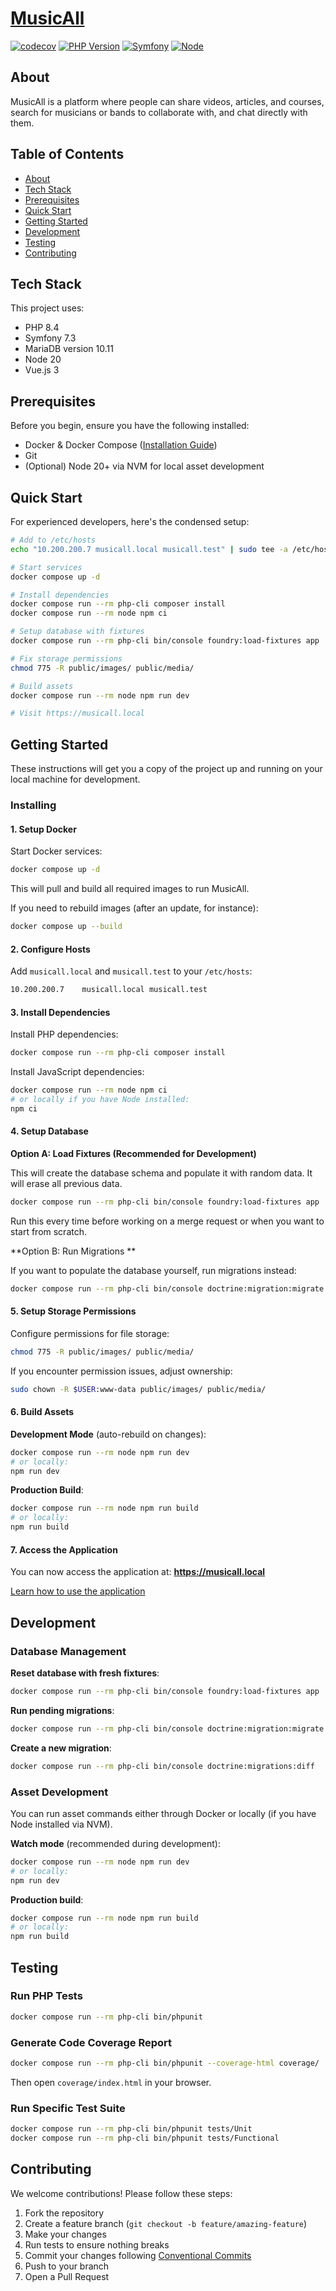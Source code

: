 # [MusicAll](https://www.musicall.com)

[![codecov](https://codecov.io/gh/Cryde/musicall/branch/master/graph/badge.svg?token=7RK8UIL2RH)](https://codecov.io/gh/Cryde/musicall)
[![PHP Version](https://img.shields.io/badge/php-8.4-blue)](https://php.net)
[![Symfony](https://img.shields.io/badge/symfony-7.3-black)](https://symfony.com)
[![Node](https://img.shields.io/badge/node-20-green)](https://nodejs.org)

## About

MusicAll is a platform where people can share videos, articles, and courses, search for musicians or bands to collaborate with, and chat directly with them.

## Table of Contents

- [About](#about)
- [Tech Stack](#tech-stack)
- [Prerequisites](#prerequisites)
- [Quick Start](#quick-start)
- [Getting Started](#getting-started)
- [Development](#development)
- [Testing](#testing)
- [Contributing](#contributing)

## Tech Stack

This project uses:
- PHP 8.4
- Symfony 7.3
- MariaDB version 10.11
- Node 20
- Vue.js 3

## Prerequisites

Before you begin, ensure you have the following installed:
- Docker & Docker Compose ([Installation Guide](https://docs.docker.com/get-docker/))
- Git
- (Optional) Node 20+ via NVM for local asset development

## Quick Start

For experienced developers, here's the condensed setup:

```bash
# Add to /etc/hosts
echo "10.200.200.7 musicall.local musicall.test" | sudo tee -a /etc/hosts

# Start services
docker compose up -d

# Install dependencies
docker compose run --rm php-cli composer install
docker compose run --rm node npm ci

# Setup database with fixtures
docker compose run --rm php-cli bin/console foundry:load-fixtures app

# Fix storage permissions
chmod 775 -R public/images/ public/media/

# Build assets
docker compose run --rm node npm run dev

# Visit https://musicall.local
```

## Getting Started

These instructions will get you a copy of the project up and running on your local machine for development.

### Installing

#### 1. Setup Docker

Start Docker services:

```bash
docker compose up -d
```

This will pull and build all required images to run MusicAll.

If you need to rebuild images (after an update, for instance):

```bash
docker compose up --build
```

#### 2. Configure Hosts

Add `musicall.local` and `musicall.test` to your `/etc/hosts`:

```bash
10.200.200.7    musicall.local musicall.test
```

#### 3. Install Dependencies

Install PHP dependencies:

```bash
docker compose run --rm php-cli composer install
```

Install JavaScript dependencies:

```bash
docker compose run --rm node npm ci
# or locally if you have Node installed:
npm ci
```

#### 4. Setup Database

**Option A: Load Fixtures (Recommended for Development)**

This will create the database schema and populate it with random data. It will erase all previous data.

```bash
docker compose run --rm php-cli bin/console foundry:load-fixtures app
```

Run this every time before working on a merge request or when you want to start from scratch.

**Option B: Run Migrations **

If you want to populate the database yourself, run migrations instead:

```bash
docker compose run --rm php-cli bin/console doctrine:migration:migrate
```

#### 5. Setup Storage Permissions

Configure permissions for file storage:

```bash
chmod 775 -R public/images/ public/media/
```

If you encounter permission issues, adjust ownership:

```bash
sudo chown -R $USER:www-data public/images/ public/media/
```

#### 6. Build Assets

**Development Mode** (auto-rebuild on changes):

```bash
docker compose run --rm node npm run dev
# or locally:
npm run dev
```

**Production Build**:

```bash
docker compose run --rm node npm run build
# or locally:
npm run build
```

#### 7. Access the Application

You can now access the application at: **https://musicall.local**

[Learn how to use the application](doc/README)

## Development

### Database Management

**Reset database with fresh fixtures**:

```bash
docker compose run --rm php-cli bin/console foundry:load-fixtures app
```

**Run pending migrations**:

```bash
docker compose run --rm php-cli bin/console doctrine:migration:migrate
```

**Create a new migration**:

```bash
docker compose run --rm php-cli bin/console doctrine:migrations:diff
```

### Asset Development

You can run asset commands either through Docker or locally (if you have Node installed via NVM).

**Watch mode** (recommended during development):

```bash
docker compose run --rm node npm run dev
# or locally:
npm run dev
```

**Production build**:

```bash
docker compose run --rm node npm run build
# or locally:
npm run build
```

## Testing

### Run PHP Tests

```bash
docker compose run --rm php-cli bin/phpunit
```

### Generate Code Coverage Report

```bash
docker compose run --rm php-cli bin/phpunit --coverage-html coverage/
```

Then open `coverage/index.html` in your browser.

### Run Specific Test Suite

```bash
docker compose run --rm php-cli bin/phpunit tests/Unit
docker compose run --rm php-cli bin/phpunit tests/Functional
```

## Contributing

We welcome contributions! Please follow these steps:

1. Fork the repository
2. Create a feature branch (`git checkout -b feature/amazing-feature`)
3. Make your changes
4. Run tests to ensure nothing breaks
5. Commit your changes following [Conventional Commits](https://www.conventionalcommits.org/)
6. Push to your branch
7. Open a Pull Request
